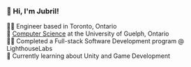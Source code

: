 ### 👋 Hi, I'm Jubril!
👨‍💻 Engineer based in Toronto, Ontario<br/>
📖 [Computer Science](https://www.uoguelph.ca/programs/computer-science/) at the University of Guelph, Ontario<br/>
👨‍🎓 Completed a Full-stack Software Development program @ LighthouseLabs <br/>
💭 Currently learning about Unity and Game Development
